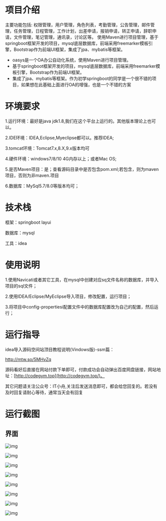 # 项目介绍

主要功能包括: 权限管理，用户管理，角色列表，考勤管理，公告管理，邮件管理，任务管理，日程管理，工作计划，出差申请，报销申请，转正申请，辞职申请，文件管理，笔记管理，通讯录，讨论区等。
使用Maven进行项目管理，基于springboot框架开发的项目，mysql底层数据库，前端采用freemarker模板引擎，Bootstrap作为前端UI框架，集成了jpa、mybatis等框架。



- oasys是一个OA办公自动化系统，使用Maven进行项目管理。
- 基于springboot框架开发的项目，mysql底层数据库，前端采用freemarker模板引擎，Bootstrap作为前端UI框架。
- 集成了jpa、mybatis等框架。作为初学springboot的同学是一个很不错的项目，如果想在此基础上面进行OA的增强，也是一个不错的方案

# 环境要求

1.运行环境：最好是java jdk1.8,我们在这个平台上运行的。其他版本理论上也可以。

 2.IDE环境：IDEA,Eclipse,Myeclipse都可以。推荐IDEA; 

3.tomcat环境：Tomcat7.x,8.X,9.x版本均可 

4.硬件环境：windows7/8/10 4G内存以上；或者Mac OS; 

5.是否Maven项目：是；查看源码目录中是否包含pom.xml;若包含，则为maven项目，否则为非maven.项目

 6.数据库：MySql5.7/8.0等版本均可；





# 技术栈

框架：springboot layui

 数据库：mysql 

工具：idea





# 使用说明

1.使用Navicati或者其它工具，在mysql中创建对应sq文件名称的数据库，并导入项目的sql文件；

 2.使用IDEA/Eclipse/MyEclipse导入项目，修改配置，运行项目；

 3.将项目中config-propertiesi配置文件中的数据库配置改为自己的配置，然后运行；





# 运行指导

idea导入源码空间站顶目教程说明(Vindows版)-ssm篇：

http://mtw.so/5MHvZq

源码看好后直接在网站付款下单即可，付款成功会自动弹出百度网盘链接，网站地址：[http://codegym.top](http://codegym.top/)。

 其它问题请关注公众号：IT小舟,关注后发送消息即可，都会给您回复的。若没有及时回复请耐心等待，通常当天会有回复





# 运行截图



## 界面

![img](https://gulimallcativen.oss-cn-shenzhen.aliyuncs.com/bishe/141250_aeec4d38_1277461.gif)

![img](https://gulimallcativen.oss-cn-shenzhen.aliyuncs.com/bishe/5bab4565b121e.gif)

![img](https://gulimallcativen.oss-cn-shenzhen.aliyuncs.com/bishe/141251_4ef0327c_1277461.gif)

![img](https://gulimallcativen.oss-cn-shenzhen.aliyuncs.com/bishe/141250_2286d104_1277461.png)

![img](https://gulimallcativen.oss-cn-shenzhen.aliyuncs.com/bishe/141250_491ce25d_1277461.png)

![img](https://gulimallcativen.oss-cn-shenzhen.aliyuncs.com/bishe/141251_d4992cd4_1277461.png)

![img](https://gulimallcativen.oss-cn-shenzhen.aliyuncs.com/bishe/141251_c7d89853_1277461.png)

![img](https://gulimallcativen.oss-cn-shenzhen.aliyuncs.com/bishe/141251_bcf9cbda_1277461.png)
